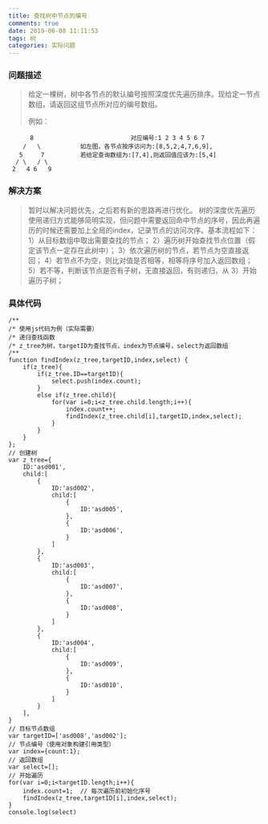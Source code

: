 ```yaml
---
title: 查找树中节点的编号
comments: true
date: 2019-06-08 11:11:53
tags: 树
categories: 实际问题
---
```


### 问题描述

>给定一棵树，树中各节点的默认编号按照深度优先遍历排序。现给定一节点数组，请返回这组节点所对应的编号数组。
>
>例如：

```
      8                           对应编号:1 2 3 4 5 6 7  
    /   \           如左图，各节点按序访问为:[8,5,2,4,7,6,9],
   5     7          若给定查询数组为:[7,4],则返回值应该为:[5,4]
  / \   / \
 2   4 6   9
```
### 解决方案
> 暂时以解决问题优先，之后若有新的思路再进行优化。
> 树的深度优先遍历使用递归方式能够简明实现，但问题中需要返回命中节点的序号，因此再遍历的时候还需要加上全局的index，记录节点的访问次序。基本流程如下：
> 1）从目标数组中取出需要查找的节点；
> 2）遍历树开始查找节点位置（假定该节点一定存在此树中）；
> 3）依次遍历树的节点，若节点为空直接返回；
> 4）若节点不为空，则比对值是否相等，相等将序号加入返回数组；
> 5）若不等，判断该节点是否有子树，无直接返回，有则递归，从 3）开始遍历子树；

### 具体代码
```
/**
/* 使用js代码为例（实际需要）
/* 递归查找函数
/* z_tree为树，targetID为查找节点，index为节点编号，select为返回数组
/**
function findIndex(z_tree,targetID,index,select) {
	if(z_tree){
		if(z_tree.ID==targetID){
			select.push(index.count);
		}
		else if(z_tree.child){
			for(var i=0;i<z_tree.child.length;i++){
				index.count++;
				findIndex(z_tree.child[i],targetID,index,select);
			}
		}
	}
};
// 创建树
var z_tree={
	ID:'asd001',
	child:[
		{
			ID:'asd002',
			child:[
				{
					ID:'asd005',
				},
				{
					ID:'asd006',
				}
			]
		},
		{
			ID:'asd003',
			child:[
				{
					ID:'asd007',
				},
				{
					ID:'asd008',
				}
			]
		},
		{
			ID:'asd004',
			child:[
				{
					ID:'asd009',
				},
				{
					ID:'asd010',
				}
			]
		}
	],
}
// 目标节点数组
var targetID=['asd008','asd002'];
// 节点编号（使用对象构建引用类型）
var index={count:1};
// 返回数组
var select=[];
// 开始遍历
for(var i=0;i<targetID.length;i++){
	index.count=1;  // 每次遍历前初始化序号
	findIndex(z_tree,targetID[i],index,select);
}
console.log(select)
```





